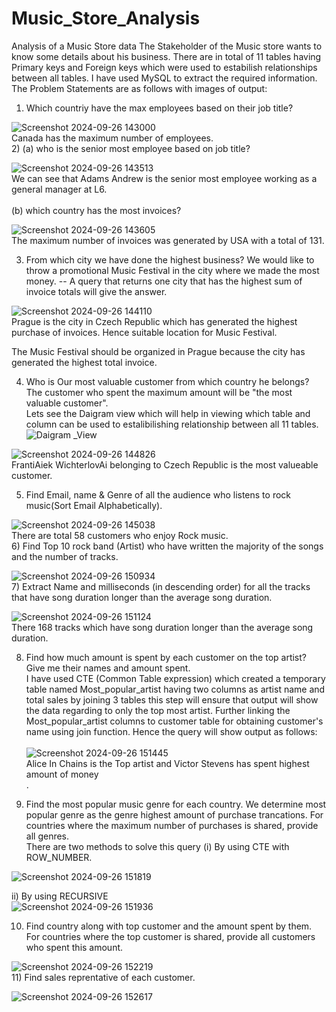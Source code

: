 # Music_Store_Analysis
Analysis of a Music Store data 
The Stakeholder of the Music store wants to know some details about his business. There are in total of 11 tables having Primary keys and Foreign keys which were used to estabilish relationships between all tables. I have used MySQL to extract the required information.
The Problem Statements are as follows with images of output:
1) Which countriy have the max employees based on their job title?

![Screenshot 2024-09-26 143000](https://github.com/user-attachments/assets/3dab8556-d405-4c7b-a279-8598a875ef42) <br /> 
Canada has the maximum number of employees. <br /> 
2) (a) who is the senior most employee based on job title? <br /> 

![Screenshot 2024-09-26 143513](https://github.com/user-attachments/assets/2cfdacf5-852d-4ae4-bcc7-cafd7cc2d748) <br /> 
We can see that Adams Andrew is the senior most employee working as a general manager at L6. <br /> 
<br /> (b) which country has the most invoices? <br /> 
   
![Screenshot 2024-09-26 143605](https://github.com/user-attachments/assets/c06fff53-b41b-4ef8-b385-74bf78287027)  <br /> 
The maximum number of invoices was generated by USA with a total of 131.  <br /> 

3) From which city we have done the highest business? We would like to throw a promotional Music Festival in the city where we made the most money.
   -- A query that returns one city that has the highest sum of invoice totals will give the answer. <br /> 
   
![Screenshot 2024-09-26 144110](https://github.com/user-attachments/assets/192ca2da-0ba5-426a-b3de-148714acac85)  <br /> 
Prague is the city in Czech Republic which has generated the highest purchase of invoices. Hence suitable location for Music Festival. <br />

The Music Festival should be organized in Prague because the city has generated the highest total invoice. <br /> 

4) Who is Our most valuable customer from which country he belongs? The customer who spent the maximum amount will be "the most valuable customer". <br />
Lets see the Daigram view which will help in viewing which table and column can be used to estalibilishing relationship between all 11 tables.  <br /> 
![Daigram _View](https://github.com/user-attachments/assets/7412203f-3d2c-4d41-ac02-f4e5d15a749d)  <br />


![Screenshot 2024-09-26 144826](https://github.com/user-attachments/assets/79c47f46-1832-43a9-a247-5a817d9ea2c9) <br /> 
FrantiAiek WichterlovAi belonging to Czech Republic is the most valueable customer.  <br />

5) Find Email, name & Genre of all the audience who listens to rock music(Sort Email Alphabetically). <br /> 

![Screenshot 2024-09-26 145038](https://github.com/user-attachments/assets/77f9b36b-f1ee-45e5-8991-83a617e984c0)  <br /> 
There are total 58 customers who enjoy Rock music. <br /> 
6) Find Top 10 rock band (Artist) who have written the majority of the songs and the number of tracks. <br /> 

![Screenshot 2024-09-26 150934](https://github.com/user-attachments/assets/8a703f48-26f4-4c3f-afe5-1487cfb20a30) <br /> 
7) Extract Name and milliseconds (in descending order) for all the tracks that have song duration longer than the average song duration. <br /> 

![Screenshot 2024-09-26 151124](https://github.com/user-attachments/assets/0c3f05b9-1df6-4467-a38d-e67ea9941d06) <br /> 
There 168 tracks which have song duration longer than the average song duration. <br /> 

8) Find how much amount is spent by each customer on the top artist? Give me their names and amount spent. <br />
I have used CTE (Common Table expression) which created a temporary table named Most_popular_artist having two columns as artist name and total sales by joining 3 tables this step will ensure that output will show the data regarding to only the top most artist. Further linking the Most_popular_artist columns to customer table for obtaining customer's name using join function. Hence the query will show output as follows: <br />  
![Screenshot 2024-09-26 151445](https://github.com/user-attachments/assets/767638dd-3cfd-4409-8f51-14df2b02d086) <br />
Alice In Chains is the Top artist  and Victor Stevens has spent highest amount of money  <br />.

9) Find the most popular music genre for each country. We determine most popular genre as the genre highest amount of purchase trancations.
For countries where the maximum number of purchases is shared, provide all genres. <br /> 
There are two methods to solve this query (i) By using CTE with ROW_NUMBER. <br />

![Screenshot 2024-09-26 151819](https://github.com/user-attachments/assets/ab9ac60b-ca18-4d6f-b789-430e337f5377) <br /> 

ii) By using RECURSIVE <br /> 
![Screenshot 2024-09-26 151936](https://github.com/user-attachments/assets/ec0e67aa-7932-4958-85d5-825a1abbdc4a) <br /> 

10) Find country along with top customer and the amount spent by them. For countries where the top customer is shared, provide all customers who spent this amount. <br /> 

![Screenshot 2024-09-26 152219](https://github.com/user-attachments/assets/41900d10-9f90-4632-a946-6ff728d447f5) <br /> 
11) Find sales reprentative of each customer. <br /> 

![Screenshot 2024-09-26 152617](https://github.com/user-attachments/assets/b169b884-5480-4a08-8f38-220ddfa8d385) <br /> 
